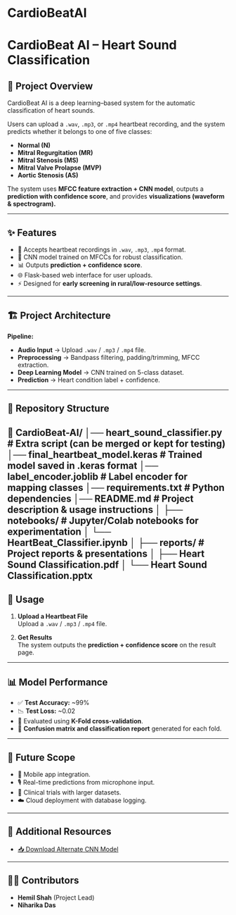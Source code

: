 # CardioBeatAI
# CardioBeat AI – Heart Sound Classification

## 📌 Project Overview
CardioBeat AI is a deep learning–based system for the automatic classification of heart sounds.

Users can upload a `.wav`, `.mp3`, or `.mp4` heartbeat recording, and the system predicts whether it belongs to one of five classes:

- **Normal (N)**
- **Mitral Regurgitation (MR)**
- **Mitral Stenosis (MS)**
- **Mitral Valve Prolapse (MVP)**
- **Aortic Stenosis (AS)**

The system uses **MFCC feature extraction + CNN model**, outputs a **prediction with confidence score**, and provides **visualizations (waveform & spectrogram).**

---

## ✨ Features
- 🎵 Accepts heartbeat recordings in `.wav`, `.mp3`, `.mp4` format.  
- 🧠 CNN model trained on MFCCs for robust classification.  
- 📊 Outputs **prediction + confidence score**.  
- 🌐 Flask-based web interface for user uploads.  
- ⚡ Designed for **early screening in rural/low-resource settings**.  

---

## 🏗️ Project Architecture
**Pipeline:**  


- **Audio Input** → Upload `.wav` / `.mp3` / `.mp4` file.  
- **Preprocessing** → Bandpass filtering, padding/trimming, MFCC extraction.  
- **Deep Learning Model** → CNN trained on 5-class dataset.  
- **Prediction** → Heart condition label + confidence.  

---

## 📂 Repository Structure
📂 CardioBeat-AI/
│── heart_sound_classifier.py        # Extra script (can be merged or kept for testing)
│── final_heartbeat_model.keras      # Trained model saved in .keras format
│── label_encoder.joblib             # Label encoder for mapping classes
│── requirements.txt                 # Python dependencies
│── README.md                        # Project description & usage instructions
│
├── notebooks/                       # Jupyter/Colab notebooks for experimentation
│   └── HeartBeat_Classifier.ipynb
│
├── reports/                         # Project reports & presentations
│   ├── Heart Sound Classification.pdf
│   └── Heart Sound Classification.pptx
---

## 🚀 Usage
1. **Upload a Heartbeat File**  
   Upload a `.wav` / `.mp3` / `.mp4` file.  

2. **Get Results**  
   The system outputs the **prediction + confidence score** on the result page.  

---

## 📊 Model Performance
- ✅ **Test Accuracy:** ~99%  
- 📉 **Test Loss:** ~0.02  
- 🔄 Evaluated using **K-Fold cross-validation**.  
- 📌 **Confusion matrix and classification report** generated for each fold.  

---

## 🔮 Future Scope
- 📱 Mobile app integration.  
- 🎙️ Real-time predictions from microphone input.  
- 🏥 Clinical trials with larger datasets.  
- ☁️ Cloud deployment with database logging.  

---

## 🔗 Additional Resources
- [📥 Download Alternate CNN Model](https://drive.google.com/file/d/1xV9Czxh5OjyWM4cxSliqCGnpCNd2xZWf/view?usp=sharing)

---

## 👨‍💻 Contributors
- **Hemil Shah** (Project Lead)  
- **Niharika Das**  




